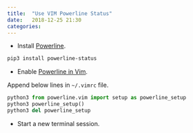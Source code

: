 ```yaml
---
title:  "Use VIM Powerline Status"
date:   2018-12-25 21:30
categories:
---
```


- Install [Powerline][powerline-installation].

```bash
pip3 install powerline-status
```

- Enable [Powerline in Vim][enable-vim-statusline].

Append below lines in `~/.vimrc` file.

```python
python3 from powerline.vim import setup as powerline_setup
python3 powerline_setup()
python3 del powerline_setup
```

- Start a new terminal session.

[powerline-installation]: https://powerline.readthedocs.io/en/latest/installation.html

[enable-vim-statusline]: https://powerline.readthedocs.io/en/latest/usage/other.html#vim-statusline
